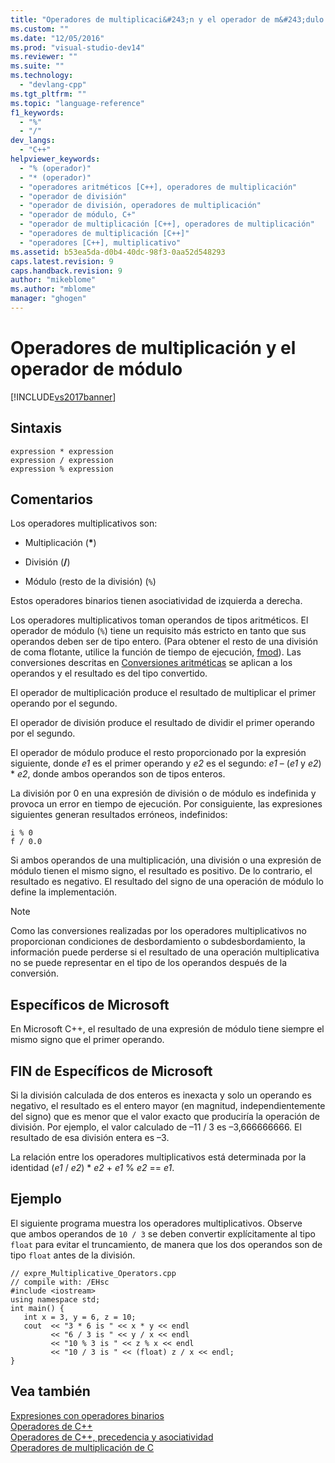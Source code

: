 ```yaml
---
title: "Operadores de multiplicaci&#243;n y el operador de m&#243;dulo | Microsoft Docs"
ms.custom: ""
ms.date: "12/05/2016"
ms.prod: "visual-studio-dev14"
ms.reviewer: ""
ms.suite: ""
ms.technology: 
  - "devlang-cpp"
ms.tgt_pltfrm: ""
ms.topic: "language-reference"
f1_keywords: 
  - "%"
  - "/"
dev_langs: 
  - "C++"
helpviewer_keywords: 
  - "% (operador)"
  - "* (operador)"
  - "operadores aritméticos [C++], operadores de multiplicación"
  - "operador de división"
  - "operador de división, operadores de multiplicación"
  - "operador de módulo, C+"
  - "operador de multiplicación [C++], operadores de multiplicación"
  - "operadores de multiplicación [C++]"
  - "operadores [C++], multiplicativo"
ms.assetid: b53ea5da-d0b4-40dc-98f3-0aa52d548293
caps.latest.revision: 9
caps.handback.revision: 9
author: "mikeblome"
ms.author: "mblome"
manager: "ghogen"
---
```

# Operadores de multiplicaci&#243;n y el operador de m&#243;dulo
[!INCLUDE[vs2017banner](../assembler/inline/includes/vs2017banner.md)]

## Sintaxis  
  
```  
expression * expression   
expression / expression   
expression % expression  
```  
  
## Comentarios  
 Los operadores multiplicativos son:  
  
-   Multiplicación \(**\***\)  
  
-   División \(**\/**\)  
  
-   Módulo \(resto de la división\) \(`%`\)  
  
 Estos operadores binarios tienen asociatividad de izquierda a derecha.  
  
 Los operadores multiplicativos toman operandos de tipos aritméticos.  El operador de módulo \(`%`\) tiene un requisito más estricto en tanto que sus operandos deben ser de tipo entero. \(Para obtener el resto de una división de coma flotante, utilice la función de tiempo de ejecución, [fmod](../c-runtime-library/reference/fmod-fmodf.md)\). Las conversiones descritas en [Conversiones aritméticas](../misc/arithmetic-conversions.md) se aplican a los operandos y el resultado es del tipo convertido.  
  
 El operador de multiplicación produce el resultado de multiplicar el primer operando por el segundo.  
  
 El operador de división produce el resultado de dividir el primer operando por el segundo.  
  
 El operador de módulo produce el resto proporcionado por la expresión siguiente, donde *e1* es el primer operando y *e2* es el segundo: *e1* – \(*e1* y *e2*\) \* *e2*, donde ambos operandos son de tipos enteros.  
  
 La división por 0 en una expresión de división o de módulo es indefinida y provoca un error en tiempo de ejecución.  Por consiguiente, las expresiones siguientes generan resultados erróneos, indefinidos:  
  
```  
i % 0  
f / 0.0  
```  
  
 Si ambos operandos de una multiplicación, una división o una expresión de módulo tienen el mismo signo, el resultado es positivo.  De lo contrario, el resultado es negativo.  El resultado del signo de una operación de módulo lo define la implementación.  
  
> [!NOTE]
>  Como las conversiones realizadas por los operadores multiplicativos no proporcionan condiciones de desbordamiento o subdesbordamiento, la información puede perderse si el resultado de una operación multiplicativa no se puede representar en el tipo de los operandos después de la conversión.  
  
## Específicos de Microsoft  
 En Microsoft C\+\+, el resultado de una expresión de módulo tiene siempre el mismo signo que el primer operando.  
  
## FIN de Específicos de Microsoft  
 Si la división calculada de dos enteros es inexacta y solo un operando es negativo, el resultado es el entero mayor \(en magnitud, independientemente del signo\) que es menor que el valor exacto que produciría la operación de división.  Por ejemplo, el valor calculado de –11 \/ 3 es –3,666666666.  El resultado de esa división entera es –3.  
  
 La relación entre los operadores multiplicativos está determinada por la identidad \(*e1* \/ *e2*\) \* *e2* \+ *e1* % *e2* \=\= *e1*.  
  
## Ejemplo  
 El siguiente programa muestra los operadores multiplicativos.  Observe que ambos operandos de `10 / 3` se deben convertir explícitamente al tipo `float` para evitar el truncamiento, de manera que los dos operandos son de tipo `float` antes de la división.  
  
```  
// expre_Multiplicative_Operators.cpp  
// compile with: /EHsc  
#include <iostream>  
using namespace std;  
int main() {  
   int x = 3, y = 6, z = 10;  
   cout  << "3 * 6 is " << x * y << endl  
         << "6 / 3 is " << y / x << endl  
         << "10 % 3 is " << z % x << endl  
         << "10 / 3 is " << (float) z / x << endl;  
}  
```  
  
## Vea también  
 [Expresiones con operadores binarios](../cpp/expressions-with-binary-operators.md)   
 [Operadores de C\+\+](../misc/cpp-operators.md)   
 [Operadores de C\+\+, precedencia y asociatividad](../cpp/cpp-built-in-operators-precedence-and-associativity.md)   
 [Operadores de multiplicación de C](../c-language/c-multiplicative-operators.md)